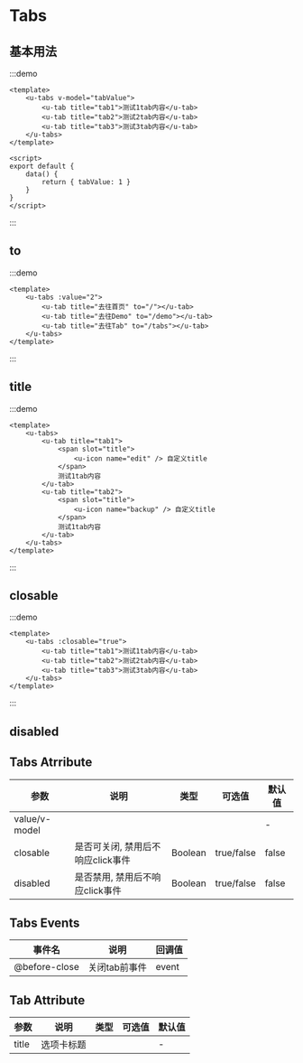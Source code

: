 # Tabs

## 基本用法

:::demo
```vue
<template>
    <u-tabs v-model="tabValue">
        <u-tab title="tab1">测试1tab内容</u-tab>
        <u-tab title="tab2">测试2tab内容</u-tab>
        <u-tab title="tab3">测试3tab内容</u-tab>
    </u-tabs>
</template>

<script>
export default {
    data() {
        return { tabValue: 1 }
    }
}
</script>
```
:::

## to
:::demo
```vue
<template>
    <u-tabs :value="2">
        <u-tab title="去往首页" to="/"></u-tab>
        <u-tab title="去往Demo" to="/demo"></u-tab>
        <u-tab title="去往Tab" to="/tabs"></u-tab>
    </u-tabs>
</template>
```
:::

## title

:::demo
```vue
<template>
    <u-tabs>
        <u-tab title="tab1">
            <span slot="title">
                <u-icon name="edit" /> 自定义title
            </span>
            测试1tab内容
        </u-tab>
        <u-tab title="tab2">
            <span slot="title">
                <u-icon name="backup" /> 自定义title
            </span>
            测试1tab内容
        </u-tab>
    </u-tabs>
</template>
```
:::

## closable

:::demo
```vue
<template>
    <u-tabs :closable="true">
        <u-tab title="tab1">测试1tab内容</u-tab>
        <u-tab title="tab2">测试2tab内容</u-tab>
        <u-tab title="tab3">测试3tab内容</u-tab>
    </u-tabs>
</template>
```
:::

## disabled

## Tabs Atrribute

参数 | 说明 | 类型 | 可选值 | 默认值
--- | --- | --- | --- | ---
value/v-model |  |  |  | -
closable | 是否可关闭, 禁用后不响应click事件 | Boolean | true/false | false
disabled | 是否禁用, 禁用后不响应click事件 | Boolean | true/false | false

## Tabs Events

| 事件名| 说明| 回调值|
| -- | -- | -- |
| @before-close |  关闭tab前事件 | event |

## Tab Attribute

参数 | 说明 | 类型 | 可选值 | 默认值
--- | --- | --- | --- | ---
title | 选项卡标题 |  |  | -